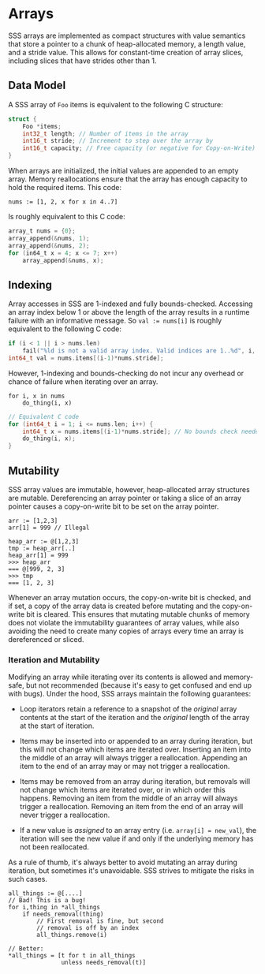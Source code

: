 # Arrays

SSS arrays are implemented as compact structures with value semantics that
store a pointer to a chunk of heap-allocated memory, a length value, and a
stride value. This allows for constant-time creation of array slices, including
slices that have strides other than 1.

## Data Model

A SSS array of `Foo` items is equivalent to the following C structure:

```c
struct {
    Foo *items;
    int32_t length; // Number of items in the array
    int16_t stride; // Increment to step over the array by
    int16_t capacity; // Free capacity (or negative for Copy-on-Write)
}
```

When arrays are initialized, the initial values are appended to an empty array.
Memory reallocations ensure that the array has enough capacity to hold the
required items. This code:

```SSS
nums := [1, 2, x for x in 4..7] 
```

Is roughly equivalent to this C code:

```c
array_t nums = {0};
array_append(&nums, 1);
array_append(&nums, 2);
for (in64_t x = 4; x <= 7; x++)
    array_append(&nums, x);
```


## Indexing

Array accesses in SSS are 1-indexed and fully bounds-checked. Accessing an
array index below 1 or above the length of the array results in a runtime
failure with an informative message. So `val := nums[i]` is roughly equivalent
to the following C code:

```c
if (i < 1 || i > nums.len)
    fail("%ld is not a valid array index. Valid indices are 1..%d", i, nums.len);
int64_t val = nums.items[(i-1)*nums.stride];
```

However, 1-indexing and bounds-checking do not incur any overhead or chance of
failure when iterating over an array.

```SSS
for i, x in nums
    do_thing(i, x)
```

```c
// Equivalent C code
for (int64_t i = 1; i <= nums.len; i++) {
    int64_t x = nums.items[(i-1)*nums.stride]; // No bounds check needed
    do_thing(i, x);
}
```

## Mutability

SSS array values are immutable, however, heap-allocated array structures are
mutable. Dereferencing an array pointer or taking a slice of an array pointer
causes a copy-on-write bit to be set on the array pointer.

```
arr := [1,2,3]
arr[1] = 999 // Illegal

heap_arr := @[1,2,3]
tmp := heap_arr[..]
heap_arr[1] = 999
>>> heap_arr
=== @[999, 2, 3]
>>> tmp
=== [1, 2, 3]
```

Whenever an array mutation occurs, the copy-on-write bit is checked, and if
set, a copy of the array data is created before mutating and the copy-on-write
bit is cleared. This ensures that mutating mutable chunks of memory does not
violate the immutability guarantees of array values, while also avoiding the
need to create many copies of arrays every time an array is dereferenced or
sliced.


### Iteration and Mutability

Modifying an array while iterating over its contents is allowed and
memory-safe, but not recommended (because it's easy to get confused and end up
with bugs). Under the hood, SSS arrays maintain the following guarantees:

- Loop iterators retain a reference to a snapshot of the *original* array
  contents at the start of the iteration and the *original* length of the array
  at the start of iteration.

- Items may be inserted into or appended to an array during iteration, but this 
  will not change which items are iterated over. Inserting an item into the
  middle of an array will always trigger a reallocation. Appending an item to
  the end of an array may or may not trigger a reallocation.

- Items may be removed from an array during iteration, but removals will not
  change which items are iterated over, or in which order this happens.
  Removing an item from the middle of an array will always trigger a
  reallocation. Removing an item from the end of an array will never trigger a
  reallocation.

- If a new value is _assigned_ to an array entry (i.e. `array[i] = new_val`),
  the iteration will see the new value if and only if the underlying memory
  has not been reallocated.

As a rule of thumb, it's always better to avoid mutating an array during
iteration, but sometimes it's unavoidable. SSS strives to mitigate the risks
in such cases.

```SSS
all_things := @[....]
// Bad! This is a bug!
for i,thing in *all_things
    if needs_removal(thing)
        // First removal is fine, but second
        // removal is off by an index
        all_things.remove(i)

// Better:
*all_things = [t for t in all_things
               unless needs_removal(t)]

```
